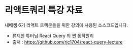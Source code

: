 # 리액트쿼리 특강 자료

내배캠 6기 리액트 트랙분들을 위한 강의에 사용된 소스코드입니다.

- 류제천 튜터님 React Query 의 찐 동작원리
- 출처 : https://github.com/rjc1704/react-query-lecture
